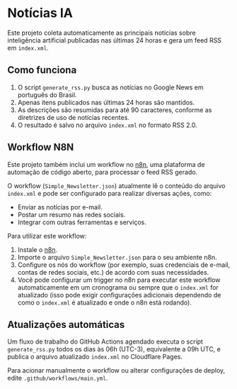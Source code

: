 # Notícias IA

Este projeto coleta automaticamente as principais notícias sobre inteligência artificial publicadas nas últimas 24 horas e gera um feed RSS em `index.xml`.

## Como funciona

1. O script `generate_rss.py` busca as notícias no Google News em português do Brasil.
2. Apenas itens publicados nas últimas 24 horas são mantidos.
3. As descrições são resumidas para até 90 caracteres, conforme as diretrizes de uso de notícias recentes.
4. O resultado é salvo no arquivo `index.xml` no formato RSS 2.0.

## Workflow N8N

Este projeto também inclui um workflow no [n8n](https://n8n.io/), uma plataforma de automação de código aberto, para processar o feed RSS gerado.

O workflow (`Simple_Newsletter.json`) atualmente lê o conteúdo do arquivo `index.xml` e pode ser configurado para realizar diversas ações, como:

* Enviar as notícias por e-mail.
* Postar um resumo nas redes sociais.
* Integrar com outras ferramentas e serviços.

Para utilizar este workflow:

1.  Instale o [n8n](https://n8n.io/docs/getting-started/).
2.  Importe o arquivo `Simple_Newsletter.json` para o seu ambiente n8n.
3.  Configure os nós do workflow (por exemplo, suas credenciais de e-mail, contas de redes sociais, etc.) de acordo com suas necessidades.
4.  Você pode configurar um trigger no n8n para executar este workflow automaticamente em um cronograma ou sempre que o `index.xml` for atualizado (isso pode exigir configurações adicionais dependendo de como o `index.xml` é atualizado e onde o n8n está rodando).

## Atualizações automáticas

Um fluxo de trabalho do GitHub Actions agendado executa o script `generate_rss.py` todos os dias às 06h (UTC-3), equivalente a 09h UTC, e publica o arquivo atualizado `index.xml` no Cloudflare Pages.

Para acionar manualmente o workflow ou alterar configurações de deploy, edite `.github/workflows/main.yml`.